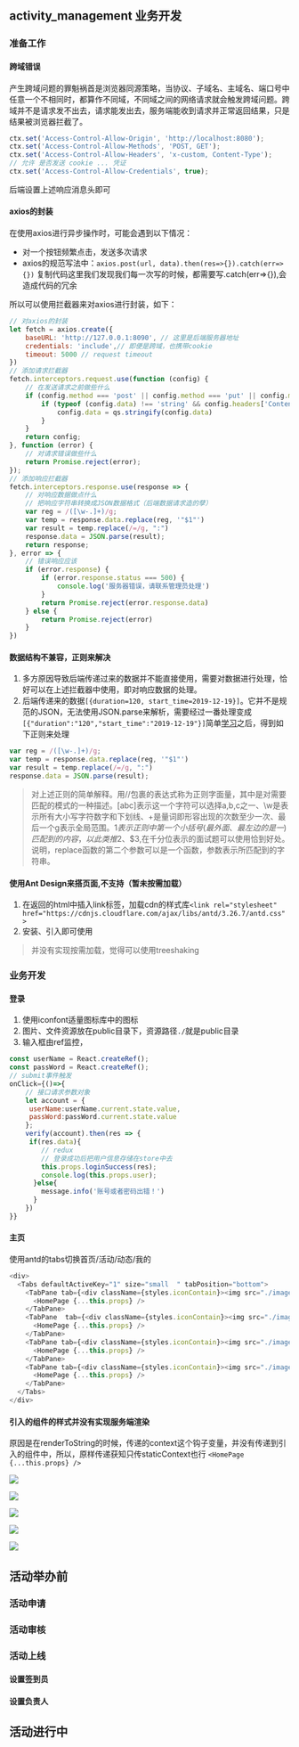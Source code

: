 ## activity_management 业务开发
### 准备工作
#### 跨域错误
产生跨域问题的罪魁祸首是浏览器同源策略，当协议、子域名、主域名、端口号中任意一个不相同时，都算作不同域，不同域之间的网络请求就会触发跨域问题。跨域并不是请求发不出去，请求能发出去，服务端能收到请求并正常返回结果，只是结果被浏览器拦截了。
```js
ctx.set('Access-Control-Allow-Origin', 'http://localhost:8080');
ctx.set('Access-Control-Allow-Methods', 'POST, GET');
ctx.set('Access-Control-Allow-Headers', 'x-custom, Content-Type');
// 允许 是否发送 cookie ... 凭证
ctx.set('Access-Control-Allow-Credentials', true);
```
后端设置上述响应消息头即可
#### axios的封装
在使用axios进行异步操作时，可能会遇到以下情况：
* 对一个按钮频繁点击，发送多次请求
* axios的规范写法中：`axios.post(url, data).then(res=>{}).catch(err=>{})`
复制代码这里我们发现我们每一次写的时候，都需要写.catch(err=>{}),会造成代码的冗余
>
所以可以使用拦截器来对axios进行封装，如下：
```js
// 对axios的封装
let fetch = axios.create({
    baseURL: 'http://127.0.0.1:8090', // 这里是后端服务器地址
    credentials: 'include',// 即便是跨域，也携带cookie
    timeout: 5000 // request timeout
})
// 添加请求拦截器
fetch.interceptors.request.use(function (config) {
    // 在发送请求之前做些什么
    if (config.method === 'post' || config.method === 'put' || config.method === 'delete') {
        if (typeof (config.data) !== 'string' && config.headers['Content-Type'] !== 'multipart/form-data') {
            config.data = qs.stringify(config.data)
        }
    }
    return config;
}, function (error) {
    // 对请求错误做些什么
    return Promise.reject(error);
});
// 添加响应拦截器
fetch.interceptors.response.use(response => {
    // 对响应数据做点什么
    // 把响应字符串转换成JSON数据格式（后端数据请求造的孽）
    var reg = /([\w-.]+)/g;
    var temp = response.data.replace(reg, '"$1"')
    var result = temp.replace(/=/g, ":")
    response.data = JSON.parse(result);
    return response;
}, error => {
    // 错误响应应该
    if (error.response) {
        if (error.response.status === 500) {
            console.log('服务器错误，请联系管理员处理')
        }
        return Promise.reject(error.response.data)
    } else {
        return Promise.reject(error)
    }
})
```
#### 数据结构不兼容，正则来解决
1. 多方原因导致后端传递过来的数据并不能直接使用，需要对数据进行处理，恰好可以在上述拦截器中使用，即对响应数据的处理。
2. 后端传递来的数据`[{duration=120, start_time=2019-12-19}]`。它并不是规范的JSON，无法使用JSON.parse来解析，需要经过一番处理变成`[{"duration":"120","start_time":"2019-12-19"}]`简单[学习](https://juejin.im/post/5965943ff265da6c30653879)之后，得到如下正则来处理
```js
var reg = /([\w-.]+)/g;
var temp = response.data.replace(reg, '"$1"')
var result = temp.replace(/=/g, ":")
response.data = JSON.parse(result);
```
>对上述正则的简单解释。用//包裹的表达式称为正则字面量，其中是对需要匹配的模式的一种描述。[abc]表示这一个字符可以选择a,b,c之一、\w是表示所有大小写字符数字和下划线、+是量词即形容出现的次数至少一次、最后一个g表示全局范围。$1表示正则中第一个小括号(最外面、最左边的是一)匹配到的内容，以此类推$2、$3,在千分位表示的面试题可以使用恰到好处。说明，replace函数的第二个参数可以是一个函数，参数表示所匹配到的字符串。
#### 使用Ant Design来搭页面,不支持（暂未按需加载）
1. 在返回的html中插入link标签，加载cdn的样式库`<link rel="stylesheet" href="https://cdnjs.cloudflare.com/ajax/libs/antd/3.26.7/antd.css" >`
2. 安装、引入即可使用
> 并没有实现按需加载，觉得可以使用treeshaking
### 业务开发
#### 登录
1. 使用iconfont适量图标库中的图标
2. 图片、文件资源放在public目录下，资源路径`./`就是public目录
3. 输入框由ref监控，
```js
const userName = React.createRef();
const passWord = React.createRef();
// submit事件触发
onClick={()=>{
    // 接口请求参数对象
    let account = {
     userName:userName.current.state.value,
     passWord:passWord.current.state.value
    };
    verify(account).then(res => {
     if(res.data){
        // redux
        // 登录成功后把用户信息存储在store中去
        this.props.loginSuccess(res);
        console.log(this.props.user);
      }else{
        message.info('账号或者密码出错！')
      }
    })
}}
```
#### 主页
使用antd的tabs切换首页/活动/动态/我的
```js
<div>
  <Tabs defaultActiveKey="1" size="small  " tabPosition="bottom">
    <TabPane tab={<div className={styles.iconContain}><img src="./image/icon/shouye2.png" className={styles.icon} alt=""><span>首页</span></div>} key="1" forceRender >
      <HomePage {...this.props} />
    </TabPane>
    <TabPane  tab={<div className={styles.iconContain}><img src="./image/icon/huodong2.png" className={styles.icon} alt=""><span>活动</span></div>} key="2" forceRender >
      <HomePage {...this.props} />
    </TabPane>
    <TabPane tab={<div className={styles.iconContain}><img src="./image/icon/dongtai2.png" className={styles.icon} alt=""><span>动态</span></div>} key="3" forceRender >
      <HomePage {...this.props} />
    </TabPane>
    <TabPane tab={<div className={styles.iconContain}><img src="./image/icon/wode2.png" className={styles.icon} alt="" /><spa我的</span></div>} key="4" forceRender >
      <HomePage {...this.props} />
    </TabPane>
  </Tabs>
</div>
```
#### 引入的组件的样式并没有实现服务端渲染
原因是在renderToString的时候，传递的context这个钩子变量，并没有传递到引入的组件中，所以，原样传递获知只传staticContext也行
`
<HomePage {...this.props} />
`

![](https://user-gold-cdn.xitu.io/2020/2/14/170433ff520cb3b2?w=470&h=836&f=png&s=196464)

![](https://user-gold-cdn.xitu.io/2020/2/14/17043406006ec776?w=471&h=837&f=png&s=171441)

![](https://user-gold-cdn.xitu.io/2020/2/14/17043511a2ba5d05?w=470&h=838&f=png&s=133479)

![](https://user-gold-cdn.xitu.io/2020/2/14/1704351a80ce6220?w=472&h=836&f=png&s=60868)

![](https://user-gold-cdn.xitu.io/2020/2/14/170435225ddba540?w=471&h=835&f=png&s=97994)
## 活动举办前
### 活动申请
### 活动审核
### 活动上线
#### 设置签到员
#### 设置负责人   
## 活动进行中